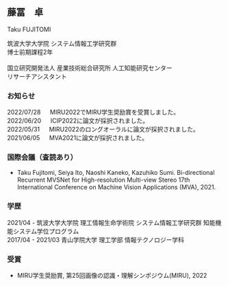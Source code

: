 
## 藤冨　卓
Taku FUJITOMI

筑波大学大学院 システム情報工学研究群 
<br>博士前期課程2年
<br><br>
国立研究開発法人 産業技術総合研究所 人工知能研究センター 
<br>リサーチアシスタント

### お知らせ
2022/07/28 &emsp; MIRU2022でMIRU学生奨励賞を受賞しました。
<br>
2022/06/20 &emsp; ICIP2022に論文が採択されました。
<br>
2022/05/31 &emsp; MIRU2022のロングオーラルに論文が採択されました。
<br>
2021/06/05 &emsp; MVA2021に論文が採択されました。
<br>

### 国際会議（査読あり）
- Taku Fujitomi, Seiya Ito, Naoshi Kaneko, Kazuhiko Sumi.
Bi-directional Recurrent MVSNet for High-resolution Multi-view Stereo
17th International Conference on Machine Vision Applications (MVA), 2021.

### 学歴
2021/04 - 筑波大学大学院 理工情報生命学術院 システム情報工学研究群 知能機能システム学位プログラム
<br>
2017/04 - 2021/03 青山学院大学 理工学部 情報テクノロジー学科

### 受賞
- MIRU学生奨励賞, 第25回画像の認識・理解シンポジウム(MIRU), 2022

